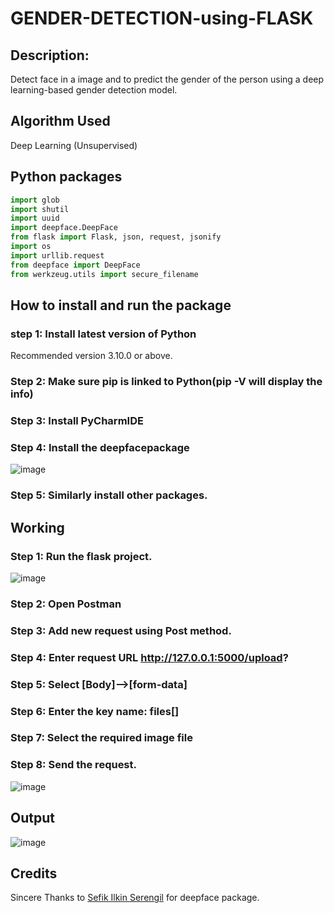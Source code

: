 # GENDER-DETECTION-using-FLASK
## Description:
Detect face in a image and to predict the gender of the person using a deep learning-based gender detection model.
## Algorithm Used
Deep Learning (Unsupervised)
## Python packages 
```python
import glob
import shutil
import uuid
import deepface.DeepFace
from flask import Flask, json, request, jsonify
import os
import urllib.request
from deepface import DeepFace
from werkzeug.utils import secure_filename
```
## How to install and run the package
### step 1: Install latest version of Python
Recommended version 3.10.0 or above.
### Step 2: Make sure pip is linked to Python(pip -V will display the info)
### Step 3: Install PyCharmIDE
### Step 4: Install the deepfacepackage
![image](https://user-images.githubusercontent.com/80459102/193560518-efc317e4-7237-4c0b-b102-f74a5187aef9.png)
### Step 5: Similarly install other packages.
## Working
### Step 1: Run the flask project. 
![image](https://user-images.githubusercontent.com/80459102/193560592-af23eeb9-41fa-4d51-af7d-3f1cf0388426.png)
### Step 2: Open Postman
### Step 3: Add new request using Post method.
### Step 4: Enter request URL http://127.0.0.1:5000/upload?
### Step 5: Select [Body]-->[form-data]
### Step 6: Enter the key name: files[] 
### Step 7: Select the required image file 
### Step 8: Send the request. 
![image](https://user-images.githubusercontent.com/80459102/193560660-831cf698-4a7b-4f95-ba26-5aeac7c6fcc0.png)
## Output 
![image](https://user-images.githubusercontent.com/80459102/193560703-2b639b5b-9c00-44b8-8bda-925e5e7f3259.png)
## Credits
Sincere Thanks to [Sefik Ilkin Serengil](https://github.com/serengil) for deepface package.

